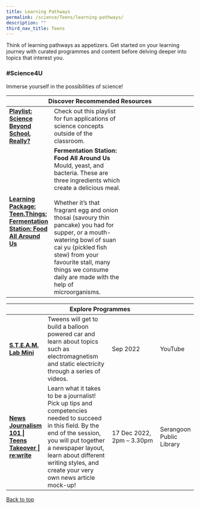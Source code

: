 ```yaml
---
title: Learning Pathways
permalink: /science/Teens/learning-pathways/
description: ""
third_nav_title: Teens
---
```

<style type="text/css">
/* Links */
.content a { color: #322987; }
.content a:focus,
.content a:hover { color: #28216c; }

/* Button Outline */
.bp-button { padding-left: 1.5rem; padding-right: 1.5rem; }
.bp-button.is-primary-outline { border: 1px solid #322987; color: #322987; background-color: transparent; text-decoration: none; }
.bp-button.is-primary-outline:focus,
.bp-button.is-primary-outline:hover { border: 1px solid #322987; color: #cff2e8; background-color: #322987; text-decoration: none; }

/* Responsive Iframe */
.responsive-iframe { position: absolute; top: 0; left: 0; bottom: 0; right: 0; width: 100%; height: 100%; }
.responsive-iframe-container { position: relative; overflow: hidden; width: 100%; }
.responsive-iframe-container.ratio-16by9 { padding-top: 56.25%; }
.responsive-iframe-container.ratio-4by3 { padding-top: 75%; }
.responsive-iframe-container.ratio-3by2 { padding-top: 66.66%; }
.responsive-iframe-container.ratio-1by1 { padding-top: 100%; }
</style>
Think of learning pathways as appetizers. Get started on your learning journey with curated programmes and content before delving deeper into topics that interest you.
<h3><b> #Science4U </b></h3>

Immerse yourself in the possibilities of science! 
<div class="horizontal-scroll margin--bottom--lg">
  <table class="generic-table">
    <thead>
      <tr>
        <th colspan="4" class="is-uppercase has-weight-normal ">Discover Recommended Resources</th>
      </tr>
    </thead>
    <tbody>
      <tr>
        <td style="width: 20%;"><a href="/science/teens/content  " target="_blank"><b>Playlist: Science Beyond School, Really?</b></a></td>
        <td style="width: 40%;"> Check out this playlist for fun applications of science concepts outside of the classroom.</td>
        <td style="width: 20%;"> </td>
        <td style="width: 20%;"> </td>
      </tr>
      <tr>
        <td><a href="/science/teens/content"><b>Learning Package: Teen.Things: Fermentation Station: Food All Around Us</b></a></td>
        <td><b> Fermentation Station: Food All Around Us</b> Mould, yeast, and bacteria. These are three ingredients which create a delicious meal. <br><br>Whether it’s that fragrant egg and onion thosai (savoury thin pancake) you had for supper, or a mouth-watering bowl of suan cai yu (pickled fish stew) from your favourite stall, many things we consume daily are made with the help of microorganisms. </td>
        <td></td>
        <td> </td>
      </tr>
</tbody>
  </table>
</div>

<div class="horizontal-scroll margin--bottom--lg">
  <table class="generic-table">
    <thead>
      <tr>
        <th colspan="4" class="is-uppercase has-weight-normal ">Explore Programmes</th>
      </tr>
    </thead>
    <tbody>
<tr>
        <td style="width: 20%;"><a href="https://childrenandteens.nlb.gov.sg/events/steamlab2022/#steam-lab-mini-videos 
" target="_blank"><b> S.T.E.A.M. Lab Mini </b></a></td>
        <td style="width: 40%;">Tweens will get to build a balloon powered car and learn about topics such as electromagnetism and static electricity through a series of videos.
</td>
        <td style="width: 40%;"> Sep 2022</td>
        <td>YouTube</td>
      </tr>
<tr>
<td><a href="https://www.eventbrite.sg/e/news-journalism-101-teens-takeover-rewrite-tickets-429090249487?aff=ebdsoporgprofile" target="_blank"><b>News Journalism 101 | Teens Takeover | re:write</b></a></td>
        <td>Learn what it takes to be a journalist! Pick up tips and competencies needed to succeed in this field.
By the end of the session, you will put together a newspaper layout, learn about different writing styles, and create your very own news article mock-up!</td>
        <td>17 Dec 2022, <br>2pm – 3.30pm </td>
        <td>Serangoon Public Library</td>
      </tr>
<tr>

			
  </tbody>
  </table>
</div>

<p class="has-text-right margin--top--xl"><a href="#main-content">Back to top</a></p>